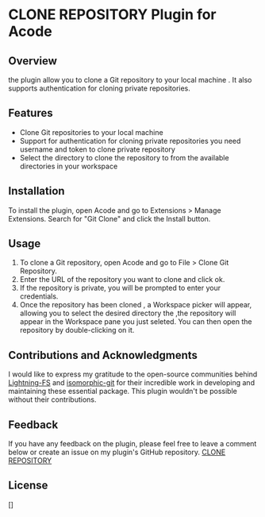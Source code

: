 # CLONE REPOSITORY Plugin for Acode

## Overview

 the plugin allow you to clone a Git repository to your local machine . It also supports authentication for cloning private repositories.

## Features

- Clone Git repositories to your local machine
- Support for authentication for cloning private repositories you need  username and token to clone private repository
- Select the directory to clone the repository to from the available directories in your workspace

## Installation

To install the plugin, open Acode and go to Extensions > Manage Extensions. Search for "Git Clone" and click the Install button.

## Usage

1. To clone a Git repository, open Acode and go to File > Clone Git Repository.
2. Enter the URL of the repository you want to clone and click ok.
3. If the repository is private, you will be prompted to enter your credentials.
4. Once the repository has been cloned , a Workspace picker will appear, allowing you to select the desired directory the ,the repository will appear in the Workspace pane you just seleted. You can then open the repository by double-clicking on it.

## Contributions and Acknowledgments

I would like to express my gratitude to the open-source communities behind [Lightning-FS](https://github.com/isomorphic-git/lightning-fs.git) and [isomorphic-git](https://github.com/isomorphic-git/isomorphic-git) for their incredible work in developing and maintaining these essential package. This plugin wouldn't be possible without their contributions.

## Feedback

If you have any feedback on the plugin, please feel free to leave a comment below or create an issue on my plugin's GitHub repository.
[CLONE REPOSITORY](https://github.com/Chaos-19/Acode-Clone-repository.git)


## License

[]
